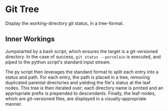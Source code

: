# Git Tree

Display the working-directory git status, in a tree-format.

## Inner Workings

Jumpstarted by a bash script, which ensures the target is a git-versioned directory.
In the case of success, `git status --porcelain` is executed, and piped to the python script's standard input stream.

The py script then leverages the standard format to split each entry into a status and path.
For each entry, the path is placed in a tree, removing duplicated parental directories and yielding the file's status at the leaf nodes.
This tree is then iterated over; each directory name is printed and an appriopriate prefix is prepended to descendants.
Finally, the leaf-nodes, which are git-versioned files, are displayed in a visually-appropriate manner.
